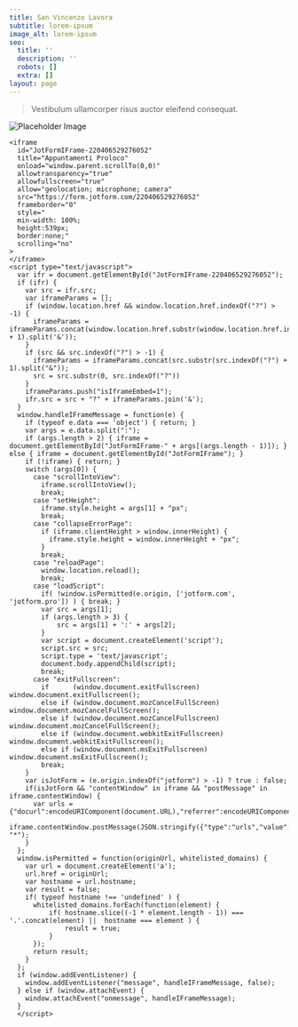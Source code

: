 ```yaml
---
title: San Vincenzo Lavora
subtitle: lorem-ipsum
image_alt: lorem-ipsum
seo:
  title: ''
  description: ''
  robots: []
  extra: []
layout: page
---
```



> Vestibulum ullamcorper risus auctor eleifend consequat.

![Placeholder Image](https://assets.stackbit.com/components/images/default/post-4.jpeg)


    <iframe
      id="JotFormIFrame-220406529276052"
      title="Appuntamenti Proloco"
      onload="window.parent.scrollTo(0,0)"
      allowtransparency="true"
      allowfullscreen="true"
      allow="geolocation; microphone; camera"
      src="https://form.jotform.com/220406529276052"
      frameborder="0"
      style="
      min-width: 100%;
      height:539px;
      border:none;"
      scrolling="no"
    >
    </iframe>
    <script type="text/javascript">
      var ifr = document.getElementById("JotFormIFrame-220406529276052");
      if (ifr) {
        var src = ifr.src;
        var iframeParams = [];
        if (window.location.href && window.location.href.indexOf("?") > -1) {
          iframeParams = iframeParams.concat(window.location.href.substr(window.location.href.indexOf("?") + 1).split('&'));
        }
        if (src && src.indexOf("?") > -1) {
          iframeParams = iframeParams.concat(src.substr(src.indexOf("?") + 1).split("&"));
          src = src.substr(0, src.indexOf("?"))
        }
        iframeParams.push("isIframeEmbed=1");
        ifr.src = src + "?" + iframeParams.join('&');
      }
      window.handleIFrameMessage = function(e) {
        if (typeof e.data === 'object') { return; }
        var args = e.data.split(":");
        if (args.length > 2) { iframe = document.getElementById("JotFormIFrame-" + args[(args.length - 1)]); } else { iframe = document.getElementById("JotFormIFrame"); }
        if (!iframe) { return; }
        switch (args[0]) {
          case "scrollIntoView":
            iframe.scrollIntoView();
            break;
          case "setHeight":
            iframe.style.height = args[1] + "px";
            break;
          case "collapseErrorPage":
            if (iframe.clientHeight > window.innerHeight) {
              iframe.style.height = window.innerHeight + "px";
            }
            break;
          case "reloadPage":
            window.location.reload();
            break;
          case "loadScript":
            if( !window.isPermitted(e.origin, ['jotform.com', 'jotform.pro']) ) { break; }
            var src = args[1];
            if (args.length > 3) {
                src = args[1] + ':' + args[2];
            }
            var script = document.createElement('script');
            script.src = src;
            script.type = 'text/javascript';
            document.body.appendChild(script);
            break;
          case "exitFullscreen":
            if      (window.document.exitFullscreen)        window.document.exitFullscreen();
            else if (window.document.mozCancelFullScreen)   window.document.mozCancelFullScreen();
            else if (window.document.mozCancelFullscreen)   window.document.mozCancelFullScreen();
            else if (window.document.webkitExitFullscreen)  window.document.webkitExitFullscreen();
            else if (window.document.msExitFullscreen)      window.document.msExitFullscreen();
            break;
        }
        var isJotForm = (e.origin.indexOf("jotform") > -1) ? true : false;
        if(isJotForm && "contentWindow" in iframe && "postMessage" in iframe.contentWindow) {
          var urls = {"docurl":encodeURIComponent(document.URL),"referrer":encodeURIComponent(document.referrer)};
          iframe.contentWindow.postMessage(JSON.stringify({"type":"urls","value":urls}), "*");
        }
      };
      window.isPermitted = function(originUrl, whitelisted_domains) {
        var url = document.createElement('a');
        url.href = originUrl;
        var hostname = url.hostname;
        var result = false;
        if( typeof hostname !== 'undefined' ) {
          whitelisted_domains.forEach(function(element) {
              if( hostname.slice((-1 * element.length - 1)) === '.'.concat(element) ||  hostname === element ) {
                  result = true;
              }
          });
          return result;
        }
      };
      if (window.addEventListener) {
        window.addEventListener("message", handleIFrameMessage, false);
      } else if (window.attachEvent) {
        window.attachEvent("onmessage", handleIFrameMessage);
      }
      </script>
